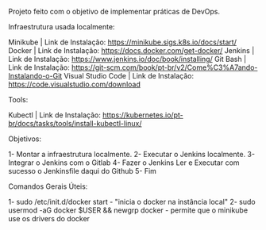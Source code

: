 Projeto feito com o objetivo de implementar práticas de DevOps.

Infraestrutura usada localmente:

Minikube | Link de Instalação: https://minikube.sigs.k8s.io/docs/start/
Docker | Link de Instalação: https://docs.docker.com/get-docker/
Jenkins | Link de Instalação: https://www.jenkins.io/doc/book/installing/
Git Bash | Link de Instalação: https://git-scm.com/book/pt-br/v2/Come%C3%A7ando-Instalando-o-Git
Visual Studio Code | Link de Instalação: https://code.visualstudio.com/download

Tools:

Kubectl | Link de Instalação: https://kubernetes.io/pt-br/docs/tasks/tools/install-kubectl-linux/

Objetivos:

1- Montar a infraestrutura localmente.
2- Executar o Jenkins localmente.
3- Integrar o Jenkins com o Gitlab
4- Fazer o Jenkins Ler e Executar com sucesso o Jenkinsfile daqui do Github
5- Fim


Comandos Gerais Úteis:

1- sudo /etc/init.d/docker start - "inicia o docker na instância local"
2- sudo usermod -aG docker $USER && newgrp docker - permite que o minikube use os drivers do docker
